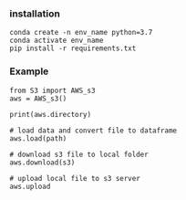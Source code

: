 ### installation

    conda create -n env_name python=3.7
    conda activate env_name
    pip install -r requirements.txt

### Example
    from S3 import AWS_s3
    aws = AWS_s3()

    print(aws.directory)

    # load data and convert file to dataframe
    aws.load(path)
    
    # download s3 file to local folder
    aws.download(s3)

    # upload local file to s3 server
    aws.upload